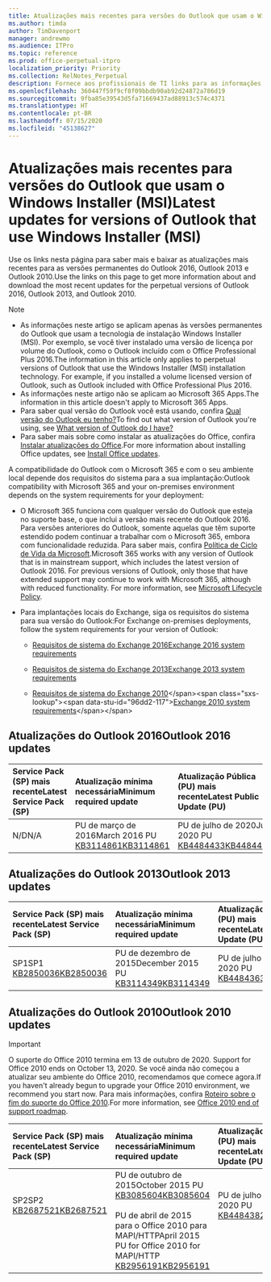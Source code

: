 ```yaml
---
title: Atualizações mais recentes para versões do Outlook que usam o Windows Installer (MSI)
ms.author: timda
author: TimDavenport
manager: andrewmo
ms.audience: ITPro
ms.topic: reference
ms.prod: office-perpetual-itpro
localization_priority: Priority
ms.collection: RelNotes_Perpetual
description: Fornece aos profissionais de TI links para as informações de atualização mais recentes para as versões permanentes do Outlook 2016, Outlook 2013 e Outlook 2010
ms.openlocfilehash: 360447f59f9cf8f09bbdb90ab92d24872a786d19
ms.sourcegitcommit: 9fba85e39543d5fa71669437ad88913c574c4371
ms.translationtype: HT
ms.contentlocale: pt-BR
ms.lasthandoff: 07/15/2020
ms.locfileid: "45138627"
---
```

# <a name="latest-updates-for-versions-of-outlook-that-use-windows-installer-msi"></a><span data-ttu-id="96dd2-103">Atualizações mais recentes para versões do Outlook que usam o Windows Installer (MSI)</span><span class="sxs-lookup"><span data-stu-id="96dd2-103">Latest updates for versions of Outlook that use Windows Installer (MSI)</span></span>

<span data-ttu-id="96dd2-104">Use os links nesta página para saber mais e baixar as atualizações mais recentes para as versões permanentes do Outlook 2016, Outlook 2013 e Outlook 2010.</span><span class="sxs-lookup"><span data-stu-id="96dd2-104">Use the links on this page to get more information about and download the most recent updates for the perpetual versions of Outlook 2016, Outlook 2013, and Outlook 2010.</span></span>
  
> [!NOTE]
> - <span data-ttu-id="96dd2-p101">As informações neste artigo se aplicam apenas às versões permanentes do Outlook que usam a tecnologia de instalação Windows Installer (MSI). Por exemplo, se você tiver instalado uma versão de licença por volume do Outlook, como o Outlook incluído com o Office Professional Plus 2016.</span><span class="sxs-lookup"><span data-stu-id="96dd2-p101">The information in this article only applies to perpetual versions of Outlook that use the Windows Installer (MSI) installation technology. For example, if you installed a volume licensed version of Outlook, such as Outlook included with Office Professional Plus 2016.</span></span>
> - <span data-ttu-id="96dd2-107">As informações neste artigo não se aplicam ao Microsoft 365 Apps.</span><span class="sxs-lookup"><span data-stu-id="96dd2-107">The information in this article doesn't apply to Microsoft 365 Apps.</span></span>
> - <span data-ttu-id="96dd2-108">Para saber qual versão do Outlook você está usando, confira [Qual versão do Outlook eu tenho?](https://support.office.com/article/b3a9568c-edb5-42b9-9825-d48d82b2257c)</span><span class="sxs-lookup"><span data-stu-id="96dd2-108">To find out what version of Outlook you're using, see [What version of Outlook do I have?](https://support.office.com/article/b3a9568c-edb5-42b9-9825-d48d82b2257c)</span></span>
> - <span data-ttu-id="96dd2-109">Para saber mais sobre como instalar as atualizações do Office, confira [Instalar atualizações do Office](https://support.office.com/article/2ab296f3-7f03-43a2-8e50-46de917611c5).</span><span class="sxs-lookup"><span data-stu-id="96dd2-109">For more information about installing Office updates, see [Install Office updates](https://support.office.com/article/2ab296f3-7f03-43a2-8e50-46de917611c5).</span></span> 
  
<span data-ttu-id="96dd2-110">A compatibilidade do Outlook com o Microsoft 365 e com o seu ambiente local depende dos requisitos do sistema para a sua implantação:</span><span class="sxs-lookup"><span data-stu-id="96dd2-110">Outlook compatibility with Microsoft 365 and your on-premises environment depends on the system requirements for your deployment:</span></span>
  
- <span data-ttu-id="96dd2-p102">O Microsoft 365 funciona com qualquer versão do Outlook que esteja no suporte base, o que inclui a versão mais recente do Outlook 2016. Para versões anteriores do Outlook, somente aquelas que têm suporte estendido podem continuar a trabalhar com o Microsoft 365, embora com funcionalidade reduzida. Para saber mais, confira [Política de Ciclo de Vida da Microsoft](https://support.microsoft.com/lifecycle).</span><span class="sxs-lookup"><span data-stu-id="96dd2-p102">Microsoft 365 works with any version of Outlook that is in mainstream support, which includes the latest version of Outlook 2016. For previous versions of Outlook, only those that have extended support may continue to work with Microsoft 365, although with reduced functionality. For more information, see [Microsoft Lifecycle Policy](https://support.microsoft.com/lifecycle).</span></span>
    
- <span data-ttu-id="96dd2-114">Para implantações locais do Exchange, siga os requisitos do sistema para sua versão do Outlook:</span><span class="sxs-lookup"><span data-stu-id="96dd2-114">For Exchange on-premises deployments, follow the system requirements for your version of Outlook:</span></span>
    
  - [<span data-ttu-id="96dd2-115">Requisitos de sistema do Exchange 2016</span><span class="sxs-lookup"><span data-stu-id="96dd2-115">Exchange 2016 system requirements</span></span>](https://docs.microsoft.com/Exchange/plan-and-deploy/system-requirements)
    
  - [<span data-ttu-id="96dd2-116">Requisitos de sistema do Exchange 2013</span><span class="sxs-lookup"><span data-stu-id="96dd2-116">Exchange 2013 system requirements</span></span>](https://docs.microsoft.com/exchange/exchange-2013-system-requirements-exchange-2013-help)
    
  - <span data-ttu-id="96dd2-117">[Requisitos de sistema do Exchange 2010](https://docs.microsoft.com/previous-versions/office/exchange-server-2010/aa996719(v=exchg.141))</span><span class="sxs-lookup"><span data-stu-id="96dd2-117">[Exchange 2010 system requirements](https://docs.microsoft.com/previous-versions/office/exchange-server-2010/aa996719(v=exchg.141))</span></span>

   
## <a name="outlook-2016-updates"></a><span data-ttu-id="96dd2-118">Atualizações do Outlook 2016</span><span class="sxs-lookup"><span data-stu-id="96dd2-118">Outlook 2016 updates</span></span>

|<span data-ttu-id="96dd2-119">**Service Pack (SP) mais recente**</span><span class="sxs-lookup"><span data-stu-id="96dd2-119">**Latest Service Pack (SP)**</span></span>|<span data-ttu-id="96dd2-120">**Atualização mínima necessária**</span><span class="sxs-lookup"><span data-stu-id="96dd2-120">**Minimum required update**</span></span>|<span data-ttu-id="96dd2-121">**Atualização Pública (PU) mais recente**</span><span class="sxs-lookup"><span data-stu-id="96dd2-121">**Latest Public Update (PU)**</span></span>|
|:-----|:-----|:-----|
|<span data-ttu-id="96dd2-122">N/D</span><span class="sxs-lookup"><span data-stu-id="96dd2-122">N/A</span></span>  <br/> |<span data-ttu-id="96dd2-123">PU de março de 2016</span><span class="sxs-lookup"><span data-stu-id="96dd2-123">March 2016 PU</span></span> <br/>[<span data-ttu-id="96dd2-124">KB3114861</span><span class="sxs-lookup"><span data-stu-id="96dd2-124">KB3114861</span></span>](https://support.microsoft.com/help/3114861) <br/> |<span data-ttu-id="96dd2-125">PU de julho de 2020</span><span class="sxs-lookup"><span data-stu-id="96dd2-125">July 2020 PU</span></span> <br/>[<span data-ttu-id="96dd2-126">KB4484433</span><span class="sxs-lookup"><span data-stu-id="96dd2-126">KB4484433</span></span>](https://support.microsoft.com/help/4484433) 

## <a name="outlook-2013-updates"></a><span data-ttu-id="96dd2-127">Atualizações do Outlook 2013</span><span class="sxs-lookup"><span data-stu-id="96dd2-127">Outlook 2013 updates</span></span>

|<span data-ttu-id="96dd2-128">**Service Pack (SP) mais recente**</span><span class="sxs-lookup"><span data-stu-id="96dd2-128">**Latest Service Pack (SP)**</span></span>|<span data-ttu-id="96dd2-129">**Atualização mínima necessária**</span><span class="sxs-lookup"><span data-stu-id="96dd2-129">**Minimum required update**</span></span>|<span data-ttu-id="96dd2-130">**Atualização Pública (PU) mais recente**</span><span class="sxs-lookup"><span data-stu-id="96dd2-130">**Latest Public Update (PU)**</span></span>|
|:-----|:-----|:-----|
|<span data-ttu-id="96dd2-131">SP1</span><span class="sxs-lookup"><span data-stu-id="96dd2-131">SP1</span></span>  <br/>[<span data-ttu-id="96dd2-132">KB2850036</span><span class="sxs-lookup"><span data-stu-id="96dd2-132">KB2850036</span></span>](https://go.microsoft.com/fwlink/p/?LinkId=512538) <br/> |<span data-ttu-id="96dd2-133">PU de dezembro de 2015</span><span class="sxs-lookup"><span data-stu-id="96dd2-133">December 2015 PU</span></span> <br/>[<span data-ttu-id="96dd2-134">KB3114349</span><span class="sxs-lookup"><span data-stu-id="96dd2-134">KB3114349</span></span>](https://support.microsoft.com/kb/3114349) <br/> |<span data-ttu-id="96dd2-135">PU de julho de 2020</span><span class="sxs-lookup"><span data-stu-id="96dd2-135">July 2020 PU</span></span> <br/>[<span data-ttu-id="96dd2-136">KB4484363</span><span class="sxs-lookup"><span data-stu-id="96dd2-136">KB4484363</span></span>](https://support.microsoft.com/help/4484363)  |
   
## <a name="outlook-2010-updates"></a><span data-ttu-id="96dd2-137">Atualizações do Outlook 2010</span><span class="sxs-lookup"><span data-stu-id="96dd2-137">Outlook 2010 updates</span></span>
> [!IMPORTANT]
<span data-ttu-id="96dd2-138">O suporte do Office 2010 termina em 13 de outubro de 2020. </span><span class="sxs-lookup"><span data-stu-id="96dd2-138">Support for Office 2010 ends on October 13, 2020.</span></span> <span data-ttu-id="96dd2-139">Se você ainda não começou a atualizar seu ambiente do Office 2010, recomendamos que comece agora.</span><span class="sxs-lookup"><span data-stu-id="96dd2-139">If you haven't already begun to upgrade your Office 2010 environment, we recommend you start now.</span></span> <span data-ttu-id="96dd2-140">Para mais informações, confira [Roteiro sobre o fim do suporte do Office 2010](https://docs.microsoft.com/DeployOffice/office-2010-end-support-roadmap).</span><span class="sxs-lookup"><span data-stu-id="96dd2-140">For more information, see [Office 2010 end of support roadmap](https://docs.microsoft.com/DeployOffice/office-2010-end-support-roadmap).</span></span>

|<span data-ttu-id="96dd2-141">**Service Pack (SP) mais recente**</span><span class="sxs-lookup"><span data-stu-id="96dd2-141">**Latest Service Pack (SP)**</span></span>|<span data-ttu-id="96dd2-142">**Atualização mínima necessária**</span><span class="sxs-lookup"><span data-stu-id="96dd2-142">**Minimum required update**</span></span>|<span data-ttu-id="96dd2-143">**Atualização Pública (PU) mais recente**</span><span class="sxs-lookup"><span data-stu-id="96dd2-143">**Latest Public Update (PU)**</span></span>|
|:-----|:-----|:-----|
|<span data-ttu-id="96dd2-144">SP2</span><span class="sxs-lookup"><span data-stu-id="96dd2-144">SP2</span></span> <br/>[<span data-ttu-id="96dd2-145">KB2687521</span><span class="sxs-lookup"><span data-stu-id="96dd2-145">KB2687521</span></span>](https://go.microsoft.com/fwlink/p/?LinkId=512542) <br><br><br><br/> |<span data-ttu-id="96dd2-146">PU de outubro de 2015</span><span class="sxs-lookup"><span data-stu-id="96dd2-146">October 2015 PU</span></span> <br/> [<span data-ttu-id="96dd2-147">KB3085604</span><span class="sxs-lookup"><span data-stu-id="96dd2-147">KB3085604</span></span>](https://support.microsoft.com/kb/3085604) <br/><br/>  <span data-ttu-id="96dd2-148">PU de abril de 2015 para o Office 2010 para MAPI/HTTP</span><span class="sxs-lookup"><span data-stu-id="96dd2-148">April 2015 PU for Office 2010 for MAPI/HTTP</span></span> <br/> [<span data-ttu-id="96dd2-149">KB2956191</span><span class="sxs-lookup"><span data-stu-id="96dd2-149">KB2956191</span></span>](https://support.microsoft.com/help/2956191/april-14-2015-update-for-office-2010-kb2956191) <br/> |<span data-ttu-id="96dd2-150">PU de julho de 2020</span><span class="sxs-lookup"><span data-stu-id="96dd2-150">July 2020 PU</span></span> <br/>[<span data-ttu-id="96dd2-151">KB4484382</span><span class="sxs-lookup"><span data-stu-id="96dd2-151">KB4484382</span></span>](https://support.microsoft.com/help/4484382) <br><br><br><br/>|
   

